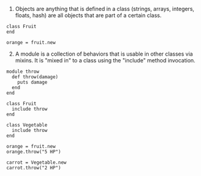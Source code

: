 1. Objects are anything that is defined in a class (strings, arrays, integers, floats, hash) are all objects that are part of a certain class.

```
class Fruit
end

orange = fruit.new

```

2. A module is a collection of behaviors that is usable in other classes via mixins. It is "mixed in" to a class using the "include" method invocation.


```
module throw
  def throw(damage)
    puts damage
  end
end

class Fruit
  include throw
end

class Vegetable
  include throw
end

orange = fruit.new
orange.throw("5 HP")

carrot = Vegetable.new
carrot.throw("2 HP")

```
